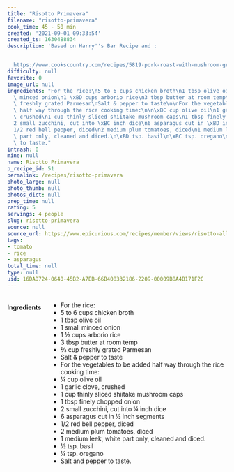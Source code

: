 ```yaml
---
title: "Risotto Primavera"
filename: "risotto-primavera"
cook_time: 45 - 50 min
created: '2021-09-01 09:33:54'
created_ts: 1630488834
description: 'Based on Harry''s Bar Recipe and :


  https://www.cookscountry.com/recipes/5819-pork-roast-with-mushroom-gravy?extcode=MCSKD10L0&ref=new_search_experience_14'
difficulty: null
favorite: 0
image_url: null
ingredients: "For the rice:\n5 to 6 cups chicken broth\n1 tbsp olive oil\n1 small\
  \ minced onion\n1 \xBD cups arborio rice\n3 tbsp butter at room temp\n\u2154 cup\
  \ freshly grated Parmesan\nSalt & pepper to taste\n\nFor the vegetables to be added\
  \ half way through the rice cooking time:\n\n\xBC cup olive oil\n1 garlic clove,\
  \ crushed\n1 cup thinly sliced shiitake mushroom caps\n1 tbsp finely chopped onion\n\
  2 small zucchini, cut into \xBC inch dice\n6 asparagus cut in \xBD inch segments\n\
  1/2 red bell pepper, diced\n2 medium plum tomatoes, diced\n1 medium leek, white\
  \ part only, cleaned and diced.\n\xBD tsp. basil\n\xBC tsp. oregano\nSalt and pepper\
  \ to taste."
intrash: 0
mine: null
name: Risotto Primavera
p_recipe_id: 51
permalink: /recipes/risotto-primavera
photo_large: null
photo_thumb: null
photos_dict: null
prep_time: null
rating: 5
servings: 4 people
slug: risotto-primavera
source: null
source_url: https://www.epicurious.com/recipes/member/views/risotto-alla-primavera-harrys-bar-52374811
tags:
- tomato
- rice
- asparagus
total_time: null
type: null
uid: 16DAD724-0640-45B2-A7EB-66B408332186-2209-00009B8A4B171F2C
---
```

<div class="large-8 medium-7 columns" id="writeup">	</div><!-- #writeup -->
</div><!-- #row-one -->
<div class="row" id="row-two">	<div class="medium-4 small-5 columns" id="ingredients"><h4>Ingredients</h4><div class="box box-ingredients content"><ul>
<li>For the rice:</li>
<li>5 to 6 cups chicken broth</li>
<li>1 tbsp olive oil</li>
<li>1 small minced onion</li>
<li>1 ½ cups arborio rice</li>
<li>3 tbsp butter at room temp</li>
<li>⅔ cup freshly grated Parmesan</li>
<li>Salt &amp; pepper to taste</li>
<li>For the vegetables to be added half way through the rice cooking time:</li>
<li>¼ cup olive oil</li>
<li>1 garlic clove, crushed</li>
<li>1 cup thinly sliced shiitake mushroom caps</li>
<li>1 tbsp finely chopped onion</li>
<li>2 small zucchini, cut into ¼ inch dice</li>
<li>6 asparagus cut in ½ inch segments</li>
<li>1/2 red bell pepper, diced</li>
<li>2 medium plum tomatoes, diced</li>
<li>1 medium leek, white part only, cleaned and diced.</li>
<li>½ tsp. basil</li>
<li>¼ tsp. oregano</li>
<li>Salt and pepper to taste.</li>
</ul>
</div>	</div>	<div class="medium-6 small-7 columns" id="directions">	</div>
